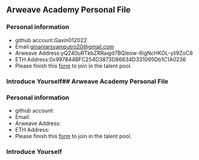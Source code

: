 ## Arweave Academy Personal File

### Personal information

- github account:Gavin012022
- Email:ginanjarsyamputro20@gmail.com
- Arweave Address:yQ240uRTkbZRRaqjd7BQleow-6igNcHKOL-yli9ZoC8
- ETH Address:0x997844BFC254D3873D86634D331095Db1C1A0236
- Please finish this [form](https://docs.google.com/forms/d/e/1FAIpQLSfWA5fIIcBgmRppm3jNz5vmf9Mai_QMVil-2pO4r7YKn_Zhtw/viewform?usp=sf_link) to join in the talent pool.

### Introduce Yourself## Arweave Academy Personal File

### Personal information

- github account:
- Email:
- Arweave Address:
- ETH Address:
- Please finish this [form](https://docs.google.com/forms/d/e/1FAIpQLSfWA5fIIcBgmRppm3jNz5vmf9Mai_QMVil-2pO4r7YKn_Zhtw/viewform?usp=sf_link) to join in the talent pool.

### Introduce Yourself
